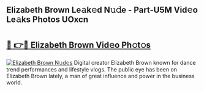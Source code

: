 ## Elizabeth Brown Le𝚊k𝚎d N𝚞𝚍e - Part-U5M Vid𝚎o Le𝚊ks Photos UOxcn

# <h2><a href="http://fbd0o5.evod.top/?m=Elizabeth+Brown">🔗 👉🔴 Elizabeth Brown Vid𝚎o Ph𝚘t𝚘s</a></h2>

[![Elizabeth Brown N𝚞d𝚎s](https://i.imgur.com/8V9OHl7.gif)](http://fbd0o5.evod.top/?m=Elizabeth+Brown)
Digital creator Elizabeth Brown known for dance trend performances and lifestyle vlogs. The public eye has been on Elizabeth Brown lately, a man of great influence and power in the business world. 
